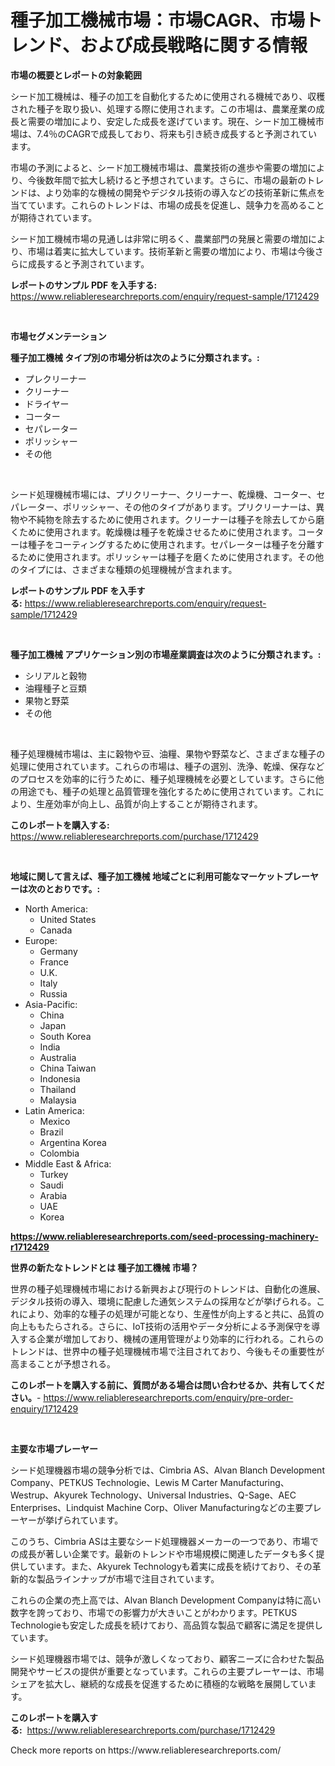 <p><h1>種子加工機械市場：市場CAGR、市場トレンド、および成長戦略に関する情報</h1></p><p><strong>市場の概要とレポートの対象範囲</strong></p>
<p><p>シード加工機械は、種子の加工を自動化するために使用される機械であり、収穫された種子を取り扱い、処理する際に使用されます。この市場は、農業産業の成長と需要の増加により、安定した成長を遂げています。現在、シード加工機械市場は、7.4％のCAGRで成長しており、将来も引き続き成長すると予測されています。</p><p>市場の予測によると、シード加工機械市場は、農業技術の進歩や需要の増加により、今後数年間で拡大し続けると予想されています。さらに、市場の最新のトレンドは、より効率的な機械の開発やデジタル技術の導入などの技術革新に焦点を当てています。これらのトレンドは、市場の成長を促進し、競争力を高めることが期待されています。</p><p>シード加工機械市場の見通しは非常に明るく、農業部門の発展と需要の増加により、市場は着実に拡大しています。技術革新と需要の増加により、市場は今後さらに成長すると予測されています。</p></p>
<p><strong>レポートのサンプル PDF を入手する:</strong> <a href="https://www.reliableresearchreports.com/enquiry/request-sample/1712429">https://www.reliableresearchreports.com/enquiry/request-sample/1712429</a></p>
<p>&nbsp;</p>
<p><strong>市場セグメンテーション</strong></p>
<p><strong>種子加工機械 タイプ別の市場分析は次のように分類されます。:</strong></p>
<p><ul><li>プレクリーナー</li><li>クリーナー</li><li>ドライヤー</li><li>コーター</li><li>セパレーター</li><li>ポリッシャー</li><li>その他</li></ul></p>
<p>&nbsp;</p>
<p><p>シード処理機械市場には、プリクリーナー、クリーナー、乾燥機、コーター、セパレーター、ポリッシャー、その他のタイプがあります。プリクリーナーは、異物や不純物を除去するために使用されます。クリーナーは種子を除去してから磨くために使用されます。乾燥機は種子を乾燥させるために使用されます。コーターは種子をコーティングするために使用されます。セパレーターは種子を分離するために使用されます。ポリッシャーは種子を磨くために使用されます。その他のタイプには、さまざまな種類の処理機械が含まれます。</p></p>
<p><strong>レポートのサンプル PDF を入手する:</strong>&nbsp;<a href="https://www.reliableresearchreports.com/enquiry/request-sample/1712429">https://www.reliableresearchreports.com/enquiry/request-sample/1712429</a></p>
<p>&nbsp;</p>
<p><strong> 種子加工機械 アプリケーション別の市場産業調査は次のように分類されます。:</strong></p>
<p><ul><li>シリアルと穀物</li><li>油糧種子と豆類</li><li>果物と野菜</li><li>その他</li></ul></p>
<p>&nbsp;</p>
<p><p>種子処理機械市場は、主に穀物や豆、油糧、果物や野菜など、さまざまな種子の処理に使用されています。これらの市場は、種子の選別、洗浄、乾燥、保存などのプロセスを効率的に行うために、種子処理機械を必要としています。さらに他の用途でも、種子の処理と品質管理を強化するために使用されています。これにより、生産効率が向上し、品質が向上することが期待されます。</p></p>
<p><strong>このレポートを購入する:</strong>&nbsp; <a href="https://www.reliableresearchreports.com/purchase/1712429">https://www.reliableresearchreports.com/purchase/1712429</a></p>
<p>&nbsp;</p>
<p><strong>地域に関して言えば、種子加工機械 地域ごとに利用可能なマーケットプレーヤーは次のとおりです。:</strong></p>
<p><ul>
    <li>
        North America:
        <ul>
            <li>United States</li>
            <li>Canada</li>
        </ul>
    </li>
    <li>
        Europe:
        <ul>
            <li>Germany</li>
            <li>France</li>
            <li>U.K.</li>
            <li>Italy</li>
            <li>Russia</li>
        </ul>
    </li>
    <li>
        Asia-Pacific:
        <ul>
            <li>China</li>
            <li>Japan</li>
            <li>South Korea</li>
            <li>India</li>
            <li>Australia</li>
            <li>China Taiwan</li>
            <li>Indonesia</li>
            <li>Thailand</li>
            <li>Malaysia</li>
        </ul>
    </li>
    <li>
        Latin America:
        <ul>
            <li>Mexico</li>
            <li>Brazil</li>
            <li>Argentina Korea</li>
            <li>Colombia</li>
        </ul>
    </li>
    <li>
        Middle East & Africa:
        <ul>
            <li>Turkey</li>
            <li>Saudi</li>
            <li>Arabia</li>
            <li>UAE</li>
            <li>Korea</li>
        </ul>
    </li>
    </ul></p>
<p><strong><a href="https://www.reliableresearchreports.com/seed-processing-machinery-r1712429">https://www.reliableresearchreports.com/seed-processing-machinery-r1712429</a></strong>&nbsp;</p>
<p><strong>世界の新たなトレンドとは 種子加工機械 市場？</strong></p>
<p><p>世界の種子処理機械市場における新興および現行のトレンドは、自動化の進展、デジタル技術の導入、環境に配慮した通気システムの採用などが挙げられる。これにより、効率的な種子の処理が可能となり、生産性が向上すると共に、品質の向上ももたらされる。さらに、IoT技術の活用やデータ分析による予測保守を導入する企業が増加しており、機械の運用管理がより効率的に行われる。これらのトレンドは、世界中の種子処理機械市場で注目されており、今後もその重要性が高まることが予想される。</p></p>
<p><strong>このレポートを購入する前に、質問がある場合は問い合わせるか、共有してください。</strong>- <a href="https://www.reliableresearchreports.com/enquiry/pre-order-enquiry/1712429">https://www.reliableresearchreports.com/enquiry/pre-order-enquiry/1712429</a></p>
<p>&nbsp;</p>
<p><strong>主要な市場プレーヤー</strong></p>
<p><p>シード処理機器市場の競争分析では、Cimbria AS、Alvan Blanch Development Company、PETKUS Technologie、Lewis M Carter Manufacturing、Westrup、Akyurek Technology、Universal Industries、Q-Sage、AEC Enterprises、Lindquist Machine Corp、Oliver Manufacturingなどの主要プレーヤーが挙げられています。</p><p>このうち、Cimbria ASは主要なシード処理機器メーカーの一つであり、市場での成長が著しい企業です。最新のトレンドや市場規模に関連したデータも多く提供しています。また、Akyurek Technologyも着実に成長を続けており、その革新的な製品ラインナップが市場で注目されています。</p><p>これらの企業の売上高では、Alvan Blanch Development Companyは特に高い数字を誇っており、市場での影響力が大きいことがわかります。PETKUS Technologieも安定した成長を続けており、高品質な製品で顧客に満足を提供しています。</p><p>シード処理機器市場では、競争が激しくなっており、顧客ニーズに合わせた製品開発やサービスの提供が重要となっています。これらの主要プレーヤーは、市場シェアを拡大し、継続的な成長を促進するために積極的な戦略を展開しています。</p></p>
<p><strong>このレポートを購入する:</strong>&nbsp;&nbsp;<a href="https://www.reliableresearchreports.com/purchase/1712429">https://www.reliableresearchreports.com/purchase/1712429</a></p>
<p>Check more reports on https://www.reliableresearchreports.com/</p>